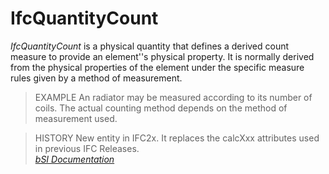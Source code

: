IfcQuantityCount
================
_IfcQuantityCount_ is a physical quantity that defines a derived count measure
to provide an element''s physical property. It is normally derived from the
physical properties of the element under the specific measure rules given by a
method of measurement.  
  
> EXAMPLE  An radiator may be measured according to its number of coils. The
> actual counting method depends on the method of measurement used.  
  
> HISTORY  New entity in IFC2x. It replaces the calcXxx attributes used in
> previous IFC Releases.  
[ _bSI
Documentation_](https://standards.buildingsmart.org/IFC/DEV/IFC4_2/FINAL/HTML/schema/ifcquantityresource/lexical/ifcquantitycount.htm)


